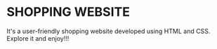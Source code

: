# SHOPPING WEBSITE
It's a user-friendly shopping website developed using HTML and CSS.
Explore it and enjoy!!!

